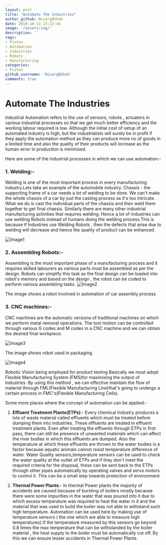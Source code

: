 ```yaml
---
layout: post
title: "Automate The Industries"
author_github: NisargBShah
date: 2018-10-13 23:32:44
image: '/assets/img/'
description: ''
tags:
- Piston
- Automation
- Industries
- Robots
- Manufacturing
categories:
- Piston
github_username: 'NisargBShah'
comments: true
---
```

# Automate The Industries

Industrial Automation refers to the use of sensors, robots , actuators in various industrial processes so that we get much better efficiency and the working labour required is low. Although the initial cost of setup of an automated industry is high, but the industrialists will surely be in profit if they apply the automation method as they can produce more no of goods in a limited time and also the quality of their products will increase as the human error in production is minimised.

Here are some of the industrial processes in which we can use automation:-

### 1. Welding:- 

Welding is one of the most important process in every manufacturing industry.Lets take an example of the automobile industry. Chassis - the supporting frame of a car needs a lot of welding to be done. We can't make the whole chassis of a car by just the casting process as it's too intricate. What we do is cast the individual parts of the chassis and then weld them together to get final chassis. Similarly there are many other industrial manufacturing activities that requires welding. Hence a lot of industries can use welding Robots instead of humans doing the welding process.This is because if Industries use Welding Robots , then the defects that arise due to welding will decrease and hence the quality of product can be enhanced.

![Image1](/blog/assets/img/Automate-The-Industries/Image1.jpg)

### 2. Assembling Robots:-

Assembling is the most important phase of a manufacturing process and it requires skilled labourers as various parts must be assembled as per the design. Robots can simplify this task as the final design can be loaded into robot's memory and based on the design , the robot can be coded to perform various assembling tasks.
![Image2](/blog/assets/img/Automate-The-Industries/Image2.jpg)

The image shows a robot involved in automation of car assembly process

### 3. CNC machines:- 

CNC machines are the automatic versions of traditional machines on which we perform metal removal operations. The tool motion can be controlled through various G codes and M codes in a CNC machine and we can obtain the desired final workpiece.

![Image3](/blog/assets/img/Automate-The-Industries/Image3.jpg)

The image shows robot used in packaging.

![Image4](/blog/assets/img/Automate-The-Industries/Image4.jpg)

Robotic Vision being employed for product testing Basically we must adopt Flexible Manufacturing System (FMS)for maximising the output of Industries. By using this method , we can effective maintain the flow of material through FML(Flexible Manufacturing Line)that's going to undergo a certain process in FMC's(Flexible Manufacturing Cells).

Some more places where the concept of automation can be applied:-

1. **Effluent Treatment Plants(ETPs)**:- Every chemical Industry produces a lots of waste material called effluents which must be treated before dumping them into industries. These effluents are treated in effluent treatment plants. Even after treating the effluents through ETPs in first pass, there can still be presence of unwanted materials which can affect the river bodies in which this effluents are dumped. Also the temperature at which these effluents are thrown to the water bodies is a factor because aquatic animals cannot resist temperature difference of water. Water Quality sensors,temperature sensors can be used to check the water quality at the outlet of ETPs and if they don't meet the required criteria for the disposal, these can be sent back to the ETPs through other pipes automatically by operating valves and servo motors to control it. This can be a small step towards protection of environment.

2. **Thermal Power Plants**:- In thermal Power plants the majority of accidents are caused because of bursting of boilers mostly because there were some impurities in the water that was poured into it due to which excess temperature was required to heat the water in it and the material that was used to build the boiler was not able to withstand such high temperature. Automation can be used here by making use of temperature sensors ( the one which are able to measure high temperatures).If the temperature measured by this sensors go beyond 0.8 times the max temperature that can be withstanded by the boiler material , the heat supply to the boiler must be automatically cut off. By this we can ensure lesser accidents in Thermal Power Plants.